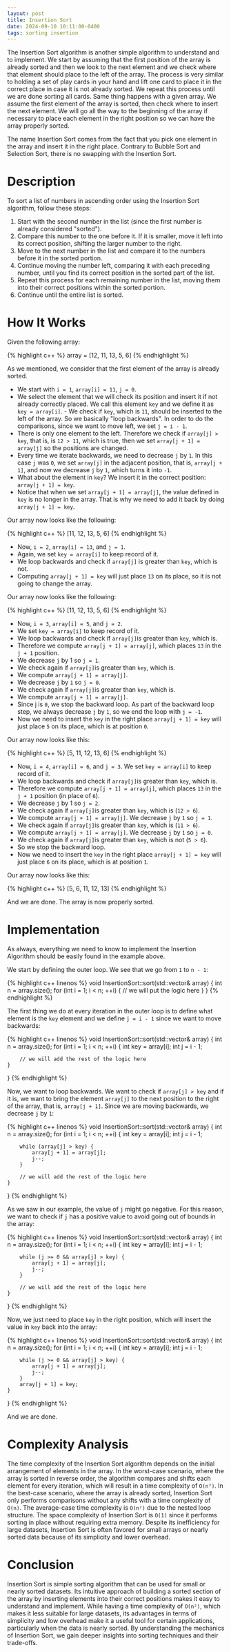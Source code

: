 ```yaml
---
layout: post
title: Insertion Sort
date: 2024-09-10 10:11:00-0400
tags: sorting insertion
---
```


The Insertion Sort algorithm is another simple algorithm to understand and to implement. We start by assuming that the first position of the array is already sorted and then we look to the next element and we check where that element should place to the left of the array. The process is very similar to holding a set of play cards in your hand and lift one card to place it in the correct place in case it is not already sorted. We repeat this process until we are done sorting all cards. Same thing happens with a given array. We assume the first element of the array is sorted, then check where to insert the next element. We will go all the way to the beginning of the array if necessary to place each element in the right position so we can have the array properly sorted.

The name Insertion Sort comes from the fact that you pick one element in the array and insert it in the right place. Contrary to Bubble Sort and Selection Sort, there is no swapping with the Insertion Sort. 

# Description

To sort a list of numbers in ascending order using the Insertion Sort algorithm, follow these steps:

1. Start with the second number in the list (since the first number is already considered "sorted").
2. Compare this number to the one before it. If it is smaller, move it left into its correct position, shifting the larger number to the right.
3. Move to the next number in the list and compare it to the numbers before it in the sorted portion.
4. Continue moving the number left, comparing it with each preceding number, until you find its correct position in the sorted part of the list.
5. Repeat this process for each remaining number in the list, moving them into their correct positions within the sorted portion.
6. Continue until the entire list is sorted.

# How It Works

Given the following array:

{% highlight c++ %}
array = [12, 11, 13, 5, 6]
{% endhighlight %}

As we mentioned, we consider that the first element of the array is already sorted. 

- We start with `i = 1`, `array[i] = 11`, `j = 0`.
- We select the element that we will check its position and insert it if not already correctly placed. We call this element `key` and we define it as `key = array[i]`. - We check if `key`, which is `11`, should be inserted to the left of the array. So we basically "loop backwards". In order to do the comparisons, since we want to move left, we set `j = i - 1`. 
- There is only one element to the left. Therefore we check if `array[j] > key`, that is, is `12 > 11`, which is true, then we set `array[j + 1] = array[j]` so the positions are changed. 
- Every time we iterate backwards, we need to decrease `j` by `1`. In this case `j` was `0`, we set `array[j]` in the adjacent position, that is, `array[j + 1]`, and now we decrease `j` by `1`, which turns it into `-1`. 
- What about the element in `key`? We insert it in the correct position: `array[j + 1] = key`. 
- Notice that when we set `array[j + 1] = array[j]`, the value defined in `key` is no longer in the array. That is why we need to add it back by doing `array[j + 1] = key`. 

Our array now looks like the following:

{% highlight c++ %}
[11, 12, 13, 5, 6]
{% endhighlight %}

- Now, `i = 2`, `array[i] = 13`, and `j = 1`. 
- Again, we set `key = array[i]` to keep record of it. 
- We loop backwards and check if `array[j]` is greater than `key`, which is not. 
- Computing `array[j + 1] = key` will just place `13` on its place, so it is not going to change the array. 

Our array now looks like the following:

{% highlight c++ %}
[11, 12, 13, 5, 6]
{% endhighlight %}

- Now, `i = 3`, `array[i] = 5`, and `j = 2`. 
- We set `key = array[i]` to keep record of it. 
- We loop backwards and check if `array[j]`is greater than `key`, which is. 
- Therefore we compute `array[j + 1] = array[j]`, which places `13` in the `j + 1` position. 
- We decrease `j` by 1 so `j = 1`. 
- We check again if `array[j]`is greater than `key`, which is. 
- We compute `array[j + 1] = array[j]`. 
- We decrease `j` by `1` so `j = 0`. 
- We check again if `array[j]`is greater than `key`, which is. 
- We compute `array[j + 1] = array[j]`. 
- Since j is `0`, we stop the backward loop. As part of the backward loop step, we always decrease `j` by `1`, so we end the loop with `j = -1`. 
- Now we need to insert the `key` in the right place `array[j + 1] = key` will just place `5` on its place, which is at position `0`. 

Our array now looks like this:

{% highlight c++ %}
[5, 11, 12, 13, 6]
{% endhighlight %}

- Now, `i = 4`, `array[i] = 6`, and `j = 3`. We set `key = array[i]` to keep record of it. 
- We loop backwards and check if `array[j]`is greater than `key`, which is. 
- Therefore we compute `array[j + 1] = array[j]`, which places `13` in the `j + 1` position (in place of `6`). 
- We decrease `j` by 1 so `j = 2`. 
- We check again if `array[j]`is greater than `key`, which is (`12 > 6`). 
- We compute `array[j + 1] = array[j]`. We decrease `j` by `1` so `j = 1`. 
- We check again if `array[j]`is greater than `key`, which is (`11 > 6`). 
- We compute `array[j + 1] = array[j]`. We decrease `j` by `1` so `j = 0`. 
- We check again if `array[j]`is greater than `key`, which is not (`5 > 6`). 
- So we stop the backward loop. 
- Now we need to insert the `key` in the right place `array[j + 1] = key` will just place `6` on its place, which is at position `1`. 

Our array now looks like this:

{% highlight c++ %}
[5, 6, 11, 12, 13]
{% endhighlight %}

And we are done. The array is now properly sorted.

# Implementation

As always, everything we need to know to implement the Insertion Algorithm should be easily found in the example above.

We start by defining the outer loop. We see that we go from `1` to `n - 1`:

{% highlight c++ linenos %}
void InsertionSort::sort(std::vector<int>& array) {
    int n = array.size();
    for (int i = 1; i < n; ++i) {
        // we will put the logic here
    }
}
{% endhighlight %}

The first thing we do at every iteration in the outer loop is to define what element is the `key` element and we define `j = i - 1` since we want to move backwards:

{% highlight c++ linenos %}
void InsertionSort::sort(std::vector<int>& array) {
    int n = array.size();
    for (int i = 1; i < n; ++i) {
        int key = array[i];
        int j = i - 1;

        // we will add the rest of the logic here
    }
}
{% endhighlight %}

Now, we want to loop backwards. We want to check if `array[j] > key` and if it is, we want to bring the element `array[j]` to the next position to the right of the array, that is, `array[j + 1]`. Since we are moving backwards, we decrease `j` by `1`:

{% highlight c++ linenos %}
void InsertionSort::sort(std::vector<int>& array) {
    int n = array.size();
    for (int i = 1; i < n; ++i) {
        int key = array[i];
        int j = i - 1;

        while (array[j] > key) {
            array[j + 1] = array[j];
            j--;
        }

        // we will add the rest of the logic here
    }
}
{% endhighlight %}

As we saw in our example, the value of `j` might go negative. For this reason, we want to check if `j` has a positive value to avoid going out of bounds in the array:

{% highlight c++ linenos %}
void InsertionSort::sort(std::vector<int>& array) {
    int n = array.size();
    for (int i = 1; i < n; ++i) {
        int key = array[i];
        int j = i - 1;

        while (j >= 0 && array[j] > key) {
            array[j + 1] = array[j];
            j--;
        }

        // we will add the rest of the logic here
    }
}
{% endhighlight %}

Now, we just need to place `key` in the right position, which will insert the value in `key` back into the array:

{% highlight c++ linenos %}
void InsertionSort::sort(std::vector<int>& array) {
    int n = array.size();
    for (int i = 1; i < n; ++i) {
        int key = array[i];
        int j = i - 1;

        while (j >= 0 && array[j] > key) {
            array[j + 1] = array[j];
            j--;
        }
        array[j + 1] = key;
    }
}
{% endhighlight %}

And we are done.

# Complexity Analysis

The time complexity of the Insertion Sort algorithm depends on the initial arrangement of elements in the array. In the worst-case scenario, where the array is sorted in reverse order, the algorithm compares and shifts each element for every iteration, which will result in a time complexity of `O(n²)`. In the best-case scenario, where the array is already sorted, Insertion Sort only performs comparisons without any shifts with a time complexity of `O(n)`. The average-case time complexity is `O(n²)` due to the nested loop structure. The space complexity of Insertion Sort is `O(1)` since it performs sorting in place without requiring extra memory. Despite its inefficiency for large datasets, Insertion Sort is often favored for small arrays or nearly sorted data because of its simplicity and lower overhead.

# Conclusion

Insertion Sort is simple sorting algorithm that can be used for small or nearly sorted datasets. Its intuitive approach of building a sorted section of the array by inserting elements into their correct positions makes it easy to understand and implement. While having a time complexity of `O(n²)`, which makes it less suitable for large datasets, its advantages in terms of simplicity and low overhead make it a useful tool for certain applications, particularly when the data is nearly sorted. By understanding the mechanics of Insertion Sort, we gain deeper insights into sorting techniques and their trade-offs.
